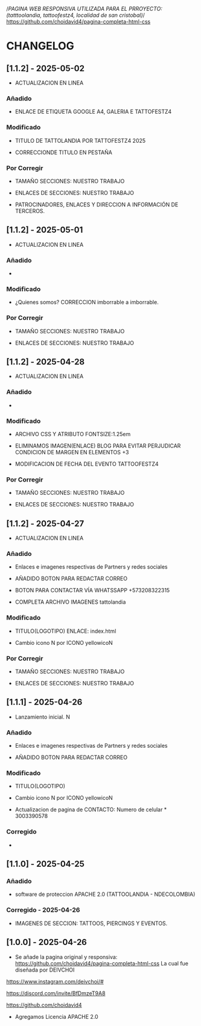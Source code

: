 /*PAGINA WEB RESPONSIVA UTILIZADA PARA EL PRROYECTO: (tatttoolandia, tattoofestz4, localidad de san cristobal)*/
 https://github.com/choidavid4/pagina-completa-html-css

 # CHANGELOG
 

## [1.1.2] - 2025-05-02

- ACTUALIZACION EN LINEA

### Añadido

- ENLACE DE ETIQUETA GOOGLE A4, GALERIA E TATTOFESTZ4

### Modificado

-   TITULO DE TATTOLANDIA POR TATTOFESTZ4 2025

-   CORRECCIONDE TITULO EN PESTAÑA


### Por Corregir 

-   TAMAÑO SECCIONES: NUESTRO TRABAJO

-   ENLACES DE SECCIONES: NUESTRO TRABAJO

-   PATROCINADORES, ENLACES Y DIRECCION A INFORMACIÓN DE TERCEROS.

 ## [1.1.2] - 2025-05-01

- ACTUALIZACION EN LINEA

### Añadido

- 

### Modificado

-   ¿Quienes somos? CORRECCION imborrable a imborrable.


### Por Corregir 

-   TAMAÑO SECCIONES: NUESTRO TRABAJO

-   ENLACES DE SECCIONES: NUESTRO TRABAJO

## [1.1.2] - 2025-04-28

- ACTUALIZACION EN LINEA

### Añadido

- 

### Modificado

-   ARCHIVO CSS Y ATRIBUTO FONTSIZE:1.25em

-   ELIMINAMOS IMAGEN(ENLACE) BLOG PARA EVITAR PERJUDICAR CONDICION DE MARGEN EN ELEMENTOS +3

-   MODIFICACION DE FECHA DEL EVENTO TATTOOFESTZ4


### Por Corregir 

-   TAMAÑO SECCIONES: NUESTRO TRABAJO

-   ENLACES DE SECCIONES: NUESTRO TRABAJO

 ## [1.1.2] - 2025-04-27

- ACTUALIZACION EN LINEA

### Añadido

-  Enlaces e imagenes respectivas de Partners y redes sociales

-   AÑADIDO BOTON PARA REDACTAR CORREO

-  BOTON PARA CONTACTAR VÍA WHATSSAPP +573208322315

-  COMPLETA ARCHIVO IMAGENES tattolandia


### Modificado

-   TITULO(LOGOTIPO) ENLACE: index.html

-   Cambio icono N por ICONO yellowicoN

### Por Corregir 

-   TAMAÑO SECCIONES: NUESTRO TRABAJO

-   ENLACES DE SECCIONES: NUESTRO TRABAJO

## [1.1.1] - 2025-04-26

-   Lanzamiento inicial. N

### Añadido

-  Enlaces e imagenes respectivas de Partners y redes sociales

-   AÑADIDO BOTON PARA REDACTAR CORREO

### Modificado

-   TITULO(LOGOTIPO)

-   Cambio icono N por ICONO yellowicoN

-   Actualizacion de pagina de CONTACTO:    Numero de celular * 3003390578

### Corregido

-   

## [1.1.0] - 2025-04-25

### Añadido

-   software de proteccion APACHE 2.0 (TATTOOLANDIA - NDECOLOMBIA)


### Corregido  -  2025-04-26

-   IMAGENES DE SECCION: TATTOOS, PIERCINGS Y EVENTOS.

## [1.0.0] - 2025-04-26

-   Se añade la pagina original y responsiva: https://github.com/choidavid4/pagina-completa-html-css
La cual fue diseñada por DEIVCHOI

https://www.instagram.com/deivchoi/#

https://discord.com/invite/BfDmzeT9A8

https://github.com/choidavid4


-   Agregamos Licencia APACHE 2.0

